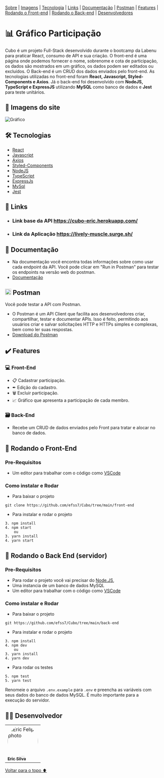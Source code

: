 <p>
<a href="#sobre">Sobre</a> |
<a href="#imagens">Imagens</a> |
<a href="#tecnologia">Tecnologia</a> |
<a href="#link">Links</a> |
<a href="#documentação">Documentação</a> |
<a href="#postman">Postman</a> |
<a href="#features">Features</a> |
<a href="#front">Rodando o Front-end</a> |
<a href="#back">Rodando o Back-end</a> |
<a href="#desenvolvedores">Desenvolvedores</a>
</p>

<h1 id="sobre">📊 Gráfico Participação</h1>

Cubo é um projeto Full-Stack desenvolvido durante o bootcamp da Labenu para praticar React, consumo de API e sua criação. O front-end é uma página onde podemos fornecer o nome, sobrenome e cota de participação, os dados são mostrados em um gráfico, os dados podem ser editados ou excluídos. O Back-end é um CRUD dos dados enviados pelo front-end. As tecnologias utilizadas no front-end foram **React, Javascript, Styled-Components e Axios**. Já o back-end foi desenvolvido com **NodeJS, TypeScript e ExpressJS** utilizando **MySQL** como banco de dados e **Jest** para teste unitários.

<h2 id="imagens">📱 Imagens do site</h2>

![Gráfico](https://user-images.githubusercontent.com/99001809/184555650-f337c239-cd04-4b21-b200-54962a61cd71.png)


<h2 id="tecnologia">🛠 Tecnologias</h2>

- [React](https://pt-br.reactjs.org/docs/getting-started.html)
- [Javascript](https://www.javascript.com/)
- [Axios](https://axios-http.com/ptbr/)
- [Styled-Components](https://styled-components.com/)
- [NodeJS](https://nodejs.org/en/docs/)
- [TypeScript](https://www.typescriptlang.org/)
- [ExpressJs](http://expressjs.com/pt-br/)
- [MySql](https://dev.mysql.com/doc/)
- [Jest](https://jestjs.io/pt-BR/docs/api)

<h2 id="link">🔗 Links</h2>

- ### Link base da API https://cubo-eric.herokuapp.com/
- ### Link da Aplicação https://lively-muscle.surge.sh/


<h2 id="documentação">📃 Documentação</h2>

- Na documentação você encontra todas informações sobre como usar cada endpoint da API. Você pode clicar em "Run in Postman" para testar os endpoints na versão web do postman.
- [Documentação](https://documenter.getpostman.com/view/20351432/VUjSGj7D)


<h2 id="postman"> <img src="https://user-images.githubusercontent.com/98994187/182048033-f81fac19-1c26-45c0-96da-a5ffbc0defec.svg" height="20" width="20" alt="postman logo"  /> Postman</h2>

Você pode testar a API com Postman.
- O Postman é um API Client que facilita aos desenvolvedores criar, compartilhar, testar e documentar APIs. Isso é feito, permitindo aos usuários criar e salvar solicitações HTTP e HTTPs simples e complexas, bem como ler suas respostas.
- [Download do Postman](https://www.postman.com/downloads/)


<h2 id="features">✔️ Features</h2>

### 💻 Front-End

- 📋 Cadastrar participação.
- ✒ Edição do cadastro.
- 🗑 Excluir participação.
- 📈 Gráfico que apresenta a participação de cada membro.

### 🗃 Back-End

- Recebe um CRUD de dados enviados pelo Front para tratar e alocar no banco de dados.

<h2 id="front"> 🎲  Rodando o Front-End</h2>

### Pre-Requisitos

- Um editor para trabalhar com o código como [VSCode](https://code.visualstudio.com/)

### Como instalar e Rodar
* Para baixar o projeto
```
git clone https://github.com/efss7/Cubo/tree/main/front-end
```
* Para instalar e rodar o projeto
```
3. npm install
4. npm start
    ou
3. yarn install
4. yarn start
```


<h2 id="back"> 🎲 Rodando o Back End (servidor)</h2>

### Pre-Requisitos

- Para rodar o projeto você vai precisar do [Node.JS](https://nodejs.org/en/download/),
- Uma instancia de um banco de dados MySQL
- Um editor para trabalhar com o código como [VSCode](https://code.visualstudio.com/)

### Como instalar e Rodar
* Para baixar o projeto
```
git https://github.com/efss7/Cubo/tree/main/back-end
```
* Para instalar e rodar o projeto
```
3. npm install
4. npm dev
    ou
3. yarn install
4. yarn dev
```
* Para rodar os testes 
```
5. npm test
5. yarn test
```

Renomeie o arquivo ```.env.example```  para ```.env``` e preencha as variáveis com seus dados do banco de dados MySQL. É muito importante para a execução do servidor.

<h2 id="desenvolvedor">👨‍💻 Desenvolvedor</h2>
<table>         
<td><a href="https://github.com/efss7"><img style="border-radius: 50%;" src="https://github.com/efss7.png" width="100px;" alt="Eric Felipe photo"/><br /><sub><b>Eric Silva</b></sub></a><br />   
</table>

<a href="#voltar">Voltar para o topo ⬆️</a>
